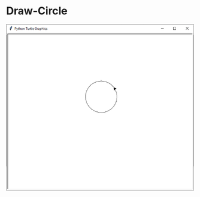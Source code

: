# Draw-Circle
<img src="https://github.com/buddhirangana/Draw-Circle/blob/main/images/Screenshot.PNG" alt="Screenshot"/>
